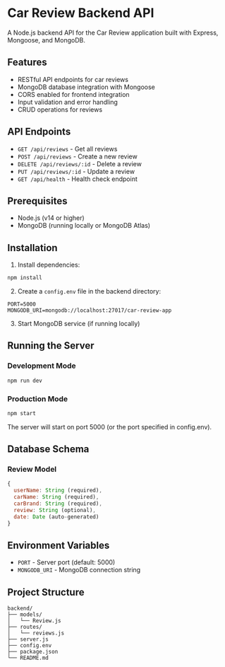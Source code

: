 # Car Review Backend API

A Node.js backend API for the Car Review application built with Express, Mongoose, and MongoDB.

## Features

- RESTful API endpoints for car reviews
- MongoDB database integration with Mongoose
- CORS enabled for frontend integration
- Input validation and error handling
- CRUD operations for reviews

## API Endpoints

- `GET /api/reviews` - Get all reviews
- `POST /api/reviews` - Create a new review
- `DELETE /api/reviews/:id` - Delete a review
- `PUT /api/reviews/:id` - Update a review
- `GET /api/health` - Health check endpoint

## Prerequisites

- Node.js (v14 or higher)
- MongoDB (running locally or MongoDB Atlas)

## Installation

1. Install dependencies:
```bash
npm install
```

2. Create a `config.env` file in the backend directory:
```
PORT=5000
MONGODB_URI=mongodb://localhost:27017/car-review-app
```

3. Start MongoDB service (if running locally)

## Running the Server

### Development Mode
```bash
npm run dev
```

### Production Mode
```bash
npm start
```

The server will start on port 5000 (or the port specified in config.env).

## Database Schema

### Review Model
```javascript
{
  userName: String (required),
  carName: String (required),
  carBrand: String (required),
  review: String (optional),
  date: Date (auto-generated)
}
```

## Environment Variables

- `PORT` - Server port (default: 5000)
- `MONGODB_URI` - MongoDB connection string

## Project Structure

```
backend/
├── models/
│   └── Review.js
├── routes/
│   └── reviews.js
├── server.js
├── config.env
├── package.json
└── README.md
``` 